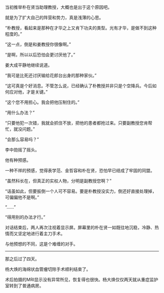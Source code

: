 当初推举朴在贤当助理教授，大概也是出于这个原因吧。

就是为了扩大自己的阵营和势力，真是浅薄的心思。

“朴教授，看起来是那种在才华之上又肯下功夫的类型。光有才华，是做不到这种程度的。”

“这一点，倒是和姜教授你很像啊。”

“是啊，所以以后恐怕会更讨厌他了。”

姜大成平静地继续说道。

“我可是比死还讨厌输给花郎台出身的那种家伙。”

“这可真是个好消息。不管怎么说，已经确认了朴教授并非只是个空降兵。今后如何应对他，才是关键。”

“这个您不用担心。我会把他压制住的。”

“用什么办法？”

“只要他犯一次错，我就会抓住不放，把他的患者都抢过来。只要副教授您肯帮忙，就没问题。”

“会那么容易吗？”

李中勋摇了摇头。

他有种预感。

一种不祥的预感，觉得表学范、金哲容和朴在贤，恐怕早已结成了牢固的同盟。

“虽然科长在，但真正的实权人物，分明是副教授您啊？”

“话虽如此，但要扳倒一个人可不容易。要是朴教授没实力，倒还好直接处理掉，可偏偏他不是啊。”

“……”

“得用别的办法才行。”

对话结束后，两人再次注视着显示屏。屏幕里的朴在贤一如既往地沉稳，冷静、热情而又坚定地进行着主刀手术。

与他预想的不同，这是个难缠的对手。

* * *

那之后过了四天。

杨大焕的海绵状血管瘤切除手术顺利结束了。

术后拍摄的MRI显示没有异常所见，恢复得也很快。杨大焕仅仅两天就从重症监护室转到了普通病房。